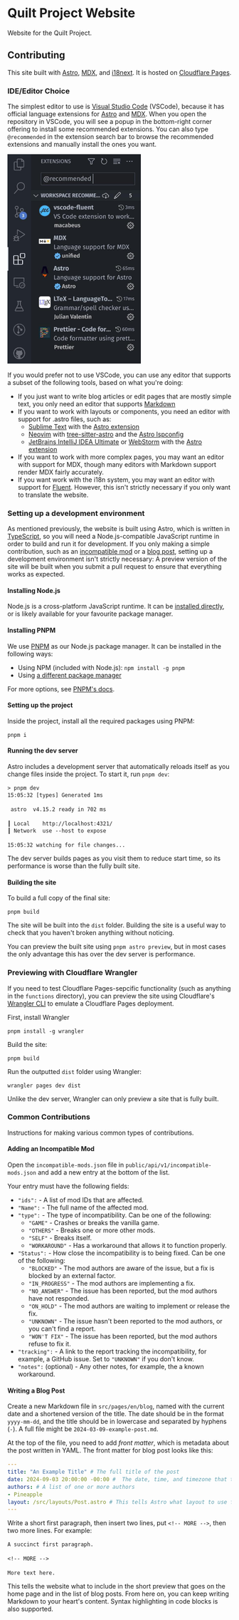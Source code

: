 # Quilt Project Website

Website for the Quilt Project.

## Contributing

This site built with [Astro](https://astro.build), [MDX](https://mdxjs.com), and [i18next](https://www.i18next.com). It is hosted on [Cloudflare Pages](https://developers.cloudflare.com/pages/).

### IDE/Editor Choice
The simplest editor to use is [Visual Studio Code](https://code.visualstudio.com) (VSCode), because it has official language extensions for [Astro](https://marketplace.visualstudio.com/items?itemName=astro-build.astro-vscode) and [MDX](https://marketplace.visualstudio.com/items?itemName=unifiedjs.vscode-mdx). When you open the repository in VSCode, you will see a popup in the bottom-right corner offering to install some recommended extensions. You can also type `@recommended` in the extension search bar to browse the recommended extensions and manually install the ones you want.

<img src="./public/assets/img/writing/recommended-extensions.jpg" width="300">

If you would prefer not to use VSCode, you can use any editor that supports a subset of the following tools, based on what you're doing:

- If you just want to write blog articles or edit pages that are mostly simple text, you only need an editor that supports [Markdown](https://en.wikipedia.org/wiki/Markdown)
- If you want to work with layouts or components, you need an editor with support for .astro files, such as:
  - [Sublime Text](https://www.sublimetext.com) with the [Astro extension](https://packagecontrol.io/packages/Astro)
  - [Neovim](https://neovim.io) with [tree-sitter-astro](https://github.com/virchau13/tree-sitter-astro) and the [Astro lspconfig](https://github.com/neovim/nvim-lspconfig/blob/master/doc/server_configurations.md#astro)
  - [JetBrains IntelliJ IDEA Ultimate](https://www.jetbrains.com/idea/) or [WebStorm](https://www.jetbrains.com/webstorm/) with the [Astro extension](https://plugins.jetbrains.com/plugin/20959-astro)
- If you want to work with more complex pages, you may want an editor with support for MDX, though many editors with Markdown support render MDX fairly accurately.
- If you want work with the i18n system, you may want an editor with support for [Fluent](https://projectfluent.org). However, this isn't strictly necessary if you only want to translate the website.

### Setting up a development environment
As mentioned previously, the website is built using Astro, which is written in [TypeScript](https://www.typescriptlang.org), so you will need a Node.js-compatible JavaScript runtime in order to build and run it for development. If you only making a simple contribution, such as an [incompatible mod](#adding-an-incompatible-mod) or a [blog post](#writing-a-blog-post), setting up a development environment isn't strictly necessary: A preview version of the site will be built when you submit a pull request to ensure that everything works as expected.

#### Installing Node.js
Node.js is a cross-platform JavaScript runtime. It can be [installed directly](https://nodejs.org/en), or is likely available for your favourite package manager.

#### Installing PNPM
We use [PNPM](https://pnpm.io) as our Node.js package manager. It can be installed in the following ways:
- Using NPM (included with Node.js): `npm install -g pnpm`
- Using [a different package manager](https://pnpm.io/installation#using-other-package-managers)

For more options, see [PNPM's docs](https://pnpm.io/installation).

#### Setting up the project
Inside the project, install all the required packages using PNPM:
```shell
pnpm i
```

#### Running the dev server
Astro includes a development server that automatically reloads itself as you change files inside the project. To start it, run `pnpm dev`:
```
> pnpm dev
15:05:32 [types] Generated 1ms

 astro  v4.15.2 ready in 702 ms

┃ Local    http://localhost:4321/
┃ Network  use --host to expose

15:05:32 watching for file changes...
```
The dev server builds pages as you visit them to reduce start time, so its performance is worse than the fully built site.

#### Building the site
To build a full copy of the final site:
```
pnpm build
```
The site will be built into the `dist` folder. Building the site is a useful way to check that you haven't broken anything without noticing.

You can preview the built site using `pnpm astro preview`, but in most cases the only advantage this has over the dev server is performance.

### Previewing with Cloudflare Wrangler
If you need to test Cloudflare Pages-sepcific functionality (such as anything in the `functions` directory), you can preview the site using Cloudflare's [Wrangler CLI](https://developers.cloudflare.com/workers/wrangler/) to emulate a Cloudflare Pages deployment.

First, install Wrangler
```shell
pnpm install -g wrangler
```
Build the site:
```shell
pnpm build
```
Run the outputted `dist` folder using Wrangler:
```
wrangler pages dev dist
```

Unlike the dev server, Wrangler can only preview a site that is fully built.

### Common Contributions
Instructions for making various common types of contributions.

#### Adding an Incompatible Mod
Open the `incompatible-mods.json` file in `public/api/v1/incompatible-mods.json` and add a new entry at the bottom of the list.

Your entry must have the following fields:
- `"ids":`	- A list of mod IDs that are affected.
- `"Name":`	- The full name of the affected mod.
- `"type":` - The type of incompatibility. Can be one of the following:
	- `"GAME"`	 	 - Crashes or breaks the vanilla game.
	- `"OTHERS"` 	 - Breaks one or more other mods.
	- `"SELF"` 		 - Breaks itself.
	- `"WORKAROUND"` - Has a workaround that allows it to function properly.
- `"Status":` - How close the incompatibility is to being fixed. Can be one of the following:
	- `"BLOCKED"` 		- The mod authors are aware of the issue, but a fix is blocked by an external factor.
	- `"IN_PROGRESS"` 	- The mod authors are implementing a fix.
	- `"NO_ANSWER"` 	- The issue has been reported, but the mod authors have not responded.
	- `"ON_HOLD"` 		- The mod authors are waiting to implement or release the fix.
	- `"UNKNOWN"` 		- The issue hasn't been reported to the mod authors, or you can't find a report.
	- `"WON'T FIX"` 	- The issue has been reported, but the mod authors refuse to fix it.
- `"tracking":` - A link to the report tracking the incompatibility, for example, a GitHub issue. Set to `"UNKNOWN"` if you don't know.
- `"notes":` (optional) - Any other notes, for example, the a known workaround.

#### Writing a Blog Post
Create a new Markdown file in `src/pages/en/blog`, named with the current date and a shortened version of the title. The date should be in the format `yyyy-mm-dd`, and the title should be in lowercase and separated by hyphens (`-`). A full file might be `2024-03-09-example-post.md`.

At the top of the file, you need to add *front matter*, which is metadata about the post written in YAML. The front matter for blog post looks like this:
```yaml
---
title: "An Example Title" # The full title of the post
date: 2024-09-03 20:00:00 -00:00 #	The date, time, and timezone that the post was written, relative to UTC. It is best practice to give the time in UTC and use an offset of -00:00, as shown.
authors: # A list of one or more authors
- Pineapple
layout: /src/layouts/Post.astro # This tells Astro what layout to use for the page, and should always be the same.
---
```
Write a short first paragraph, then insert two lines, put `<!-- MORE -->`, then two more lines. For example:
```
A succinct first paragraph.

<!-- MORE -->

More text here.
```
This tells the website what to include in the short preview that goes on the home page and in the list of blog posts. From here on, you can keep writing Markdown to your heart's content. Syntax highlighting in code blocks is also supported.
